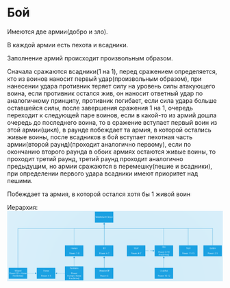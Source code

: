 # Бой
Имеются две армии(добро и зло).

В каждой армии есть пехота и всадники.

Заполнение армий происходит произвольным образом.

Сначала сражаются всадники(1 на 1), 
перед сражением определяется, кто из воинов наносит первый удар(произвольным образом), 
при нанесении удара противник теряет силу на уровень силы атакующего воина,
если противник остался жив, он наносит ответный удар по аналогичному принципу, противник погибает, 
если сила удара больше оставшейся силы, после завершения сражения 1 на 1, очередь переходит к следующей паре воинов, 
если в какой-то из армий дошла очередь до последнего воина, то в сражение вступает первый воин из этой армии(цикл), 
в раунде побеждает та армия, в которой остались живые воины, 
после всадников в бой вступает пехотная часть армии(второй раунд)(проходит аналогично первому), 
если по окончанию второго раунда в обоих армиях остаются живые воины, то проходит третий раунд, 
третий раунд проходит аналогично предыдущим, но армии сражаются в перемешку(пешие и всадники), 
при определении первого удара всадники имеют приоритет над пешими.

Побеждает та армия, в которой остался хотя бы 1 живой воин

Иерархия: ![Image alt](https://github.com/Snezhana1995/Snezha/blob/master/ierarhia.png)
